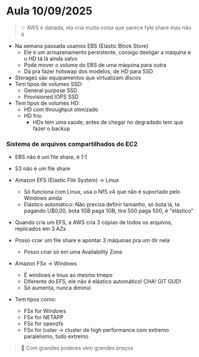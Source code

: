# Aula 10/09/2025

> ✨ AWS é danada, ela cria muita coisa que parece fyle share mas não é

- Na semana passada usamos EBS (Elastic Block Store)
    - Ele é um armazenamento persistente, consigo desligar a máquina e o HD tá lá ainda salvo
    - Pode mover o volume do EBS de uma máquina para outra
    - Dá pra fazer hotswap dos modelos, de HD para SSD
- Storages são equipamentos que virtualizam discos
- Tem tipos de volumes SSD:
    - General purpose SSD
    - Provisioned IOPS SSD
- Tem tipos de volumes HD:
    - HD com throughput otimizado
    - HD frio
        - HDs tem uma saúde, antes de chegar no degradado tem que fazer o backup


### Sistema de arquivos compartilhados do EC2

- EBS não é um file share, é 1:1
- S3 não é um file share

- Amazon EFS (Elastic File System) -> Linux
    - Só funciona com Linux, usa o NfS v4 que não é suportado pelo Windows ainda
    - Elástico automático: Não precisa definir tamanho, só bota lá, ta pagando U$0,00, bota 1GB paga 1GB, tira 500 paga 500, é "elástico"
- Quando cria um EFS, a AWS cria 3 cópias de todos os arquivos, replicados em 3 AZs
- Posso criar um file share e apontar 3 máquinas pra um dir nela
    - Posso criar só em uma Availability Zone

- Amazon FSx -> Windows
    - É windows e linux ao mesmo tmepo
    - Diferente do EFS, ele não é elástico automático! CHA! GIT GUD!
    - Só aumenta, nunca diminui
- Tem tipos como:
    - FSx for Windows
    - FSx for NETAPP
    - FSx for openzfs
    - FSx for luster -> cluster de high performance com extremo paralelismo, tudo extremo

> 💸 Com grandes poderes vem grandes preços